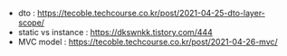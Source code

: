 - dto : https://tecoble.techcourse.co.kr/post/2021-04-25-dto-layer-scope/
- static vs instance : https://dkswnkk.tistory.com/444
- MVC model : https://tecoble.techcourse.co.kr/post/2021-04-26-mvc/
